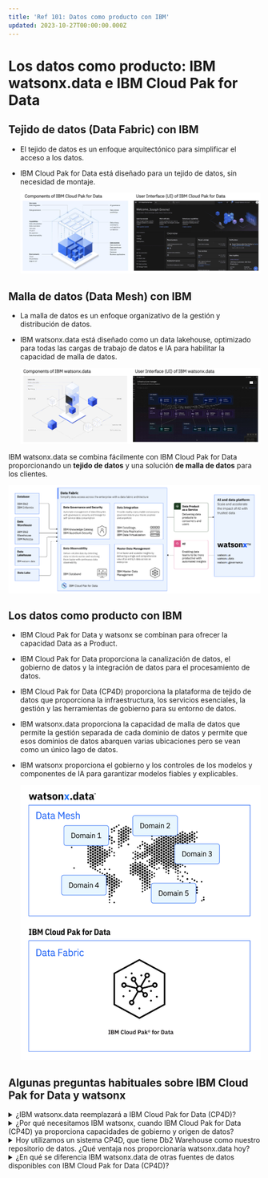 ```yaml
---
title: 'Ref 101: Datos como producto con IBM'
updated: 2023-10-27T00:00:00.000Z
---
```

# Los datos como producto: IBM watsonx.data e IBM Cloud Pak for Data

## Tejido de datos (Data Fabric) con IBM

*   El tejido de datos es un enfoque arquitectónico para simplificar el acceso a los datos.

*   IBM Cloud Pak for Data está diseñado para un tejido de datos, sin necesidad de montaje.

    ![](./images/ref/cp4d.png)

## Malla de datos (Data Mesh) con IBM

*   La malla de datos es un enfoque organizativo de la gestión y distribución de datos.

*   IBM watsonx.data está diseñado como un data lakehouse, optimizado para todas las cargas de trabajo de datos e IA para habilitar la capacidad de malla de datos.

    ![](./images/ref/watsonx.data.png)

IBM watsonx.data se combina fácilmente con IBM Cloud Pak for Data proporcionando un **tejido de datos** y una solución **de malla de datos** para los clientes.

![](./images/ref/cp4d.wxdata.png)

## Los datos como producto con IBM

*   IBM Cloud Pak for Data y watsonx se combinan para ofrecer la capacidad Data as a Product.

*   IBM Cloud Pak for Data proporciona la canalización de datos, el gobierno de datos y la integración de datos para el procesamiento de datos.

*   IBM Cloud Pak for Data (CP4D) proporciona la plataforma de tejido de datos que proporciona la infraestructura, los servicios esenciales, la gestión y las herramientas de gobierno para su entorno de datos.

*   IBM watsonx.data proporciona la capacidad de malla de datos que permite la gestión separada de cada dominio de datos y permite que esos dominios de datos abarquen varias ubicaciones pero se vean como un único lago de datos.

*   IBM watsonx proporciona el gobierno y los controles de los modelos y componentes de IA para garantizar modelos fiables y explicables.

    ![](./images/ref/mesh.fabric.png)

## Algunas preguntas habituales sobre IBM Cloud Pak for Data y watsonx

<details>
  <summary>¿IBM watsonx.data reemplazará a IBM Cloud Pak for Data (CP4D)?</summary>

  No. IBM watsonx.data no reemplaza a IBM Cloud Pak for Data. Es otra fuente de datos que puede ser parte de la arquitectura de tejido de datos de un cliente.

  IBM Cloud Pak for Data proporciona la estructura de datos para toda la empresa que todos los clientes necesitan para implementar una base de datos moderna para sus negocios.

  Mientras tanto, la plataforma IBM watsonx tiene IA tradicional, IA generativa y modelos de base como la razón subyacente por la que se creó la plataforma.
</details>

<details>
  <summary>¿Por qué necesitamos IBM watsonx, cuando IBM Cloud Pak for Data (CP4D) ya proporciona capacidades de gobierno y origen de datos?</summary>

  IBM Cloud Pak for Data se centra en ofrecer una estructura de datos para las organizaciones, mientras que IBM Watsonx es una plataforma de IA que enfatiza los modelos básicos y la IA generativa, ofreciendo modelos de IA confiables y explicables.

  Watsonx.data sirve como un lago de datos rentable, que gestiona fuentes de datos de nube híbrida y utiliza tecnología de código abierto para el acceso a los datos. Watsonx.governance garantiza la transparencia del modelo. Si la IA no es su objetivo, es posible que Watsonx.ai y la gobernanza no sean necesarios.

  Watsonx complementa IBM CP4D y puede utilizarse con él. Watsonx.data también está disponible como cartucho para mejorar las fuentes de datos de CP4D, permitiendo la malla de datos.
</details>

<details>
  <summary>Hoy utilizamos un sistema CP4D, que tiene Db2 Warehouse como nuestro repositorio de datos. ¿Qué ventaja nos proporcionaría watsonx.data hoy?</summary>

  Si actualmente sus análisis de datos dependen únicamente de Db2 Warehouse, watsonx.data no ofrecerá ningún beneficio inmediato. Sin embargo, si prevé ampliar sus fuentes de datos en el futuro, especialmente con una combinación de datos locales y en la nube, watsonx.data se vuelve valioso.

  Permite una integración perfecta de diversas fuentes de datos en la nube híbrida, lo que le permite agregar datos de prueba de la nube pública y optimizar los costos de consulta de manera eficiente.

  A diferencia del motor de consulta único de Db2 Warehouse, watsonx.data garantiza recursos informáticos rentables, cruciales para la gestión del presupuesto en un entorno de nube donde las necesidades de rendimiento varían.
</details>

<details>
  <summary>¿En qué se diferencia IBM watsonx.data de otras fuentes de datos disponibles con IBM Cloud Pak for Data (CP4D)?</summary>

  Las fuentes de datos como Db2 Warehouse y las bases de datos OEM (MongoDB, SingleStore, EDB, etc.) en IBM CP4D utilizan motores de consulta separados con distintos dialectos SQL, lo que requiere que los usuarios aprendan diferentes sintaxis de consulta.

  Cambiar entre bases de datos es la única forma de optimizar los recursos informáticos, pero requiere cambiar la sintaxis de la consulta.

  IBM watsonx.data ofrece una sintaxis SQL unificada para todas las consultas que acceden a las tablas de Apache Iceberg, incluso si estas tablas están distribuidas en varias ubicaciones de la nube híbrida. Esto permite la separación de datos para crear una arquitectura de malla de datos junto con la estructura de datos de IBM CP4D.
</details>
